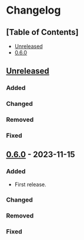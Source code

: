 # Changelog

## [Table of Contents]
- [Unreleased](#unreleased)
- [0.6.0](#060---2023-11-15)

## [Unreleased][]
### Added
### Changed
### Removed
### Fixed

## [0.6.0] - 2023-11-15
### Added
- First release.
### Changed
### Removed
### Fixed

[Unreleased]: https://github.com/regorxxx/World-Map-SMP/compare/v3.4.0...HEAD
[0.6.0]: https://github.com/regorxxx/World-Map-SMP/compare/9ecd88d...v0.6.0